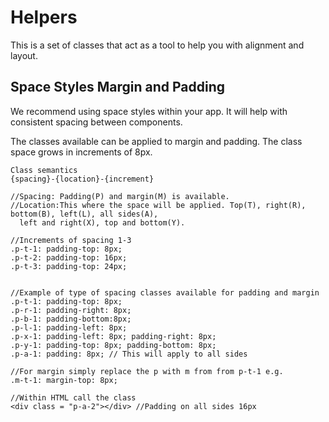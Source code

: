 # Helpers

This is a set of classes that act as a tool to help you with alignment and layout.

## Space Styles Margin and Padding

We recommend using space styles within your app. It will help with consistent spacing between components.

The classes available can be applied to margin and padding. The class space grows in increments of 8px.

```text
Class semantics
{spacing}-{location}-{increment} 

//Spacing: Padding(P) and margin(M) is available. 
//Location:This where the space will be applied. Top(T), right(R), bottom(B), left(L), all sides(A), 
  left and right(X), top and bottom(Y).

//Increments of spacing 1-3
.p-t-1: padding-top: 8px;
.p-t-2: padding-top: 16px;
.p-t-3: padding-top: 24px; 


//Example of type of spacing classes available for padding and margin
.p-t-1: padding-top: 8px;
.p-r-1: padding-right: 8px;
.p-b-1: padding-bottom:8px;
.p-l-1: padding-left: 8px;
.p-x-1: padding-left: 8px; padding-right: 8px;
.p-y-1: padding-top: 8px; padding-bottom: 8px;
.p-a-1: padding: 8px; // This will apply to all sides

//For margin simply replace the p with m from from p-t-1 e.g.
.m-t-1: margin-top: 8px;

//Within HTML call the class
<div class = "p-a-2"></div> //Padding on all sides 16px
```

